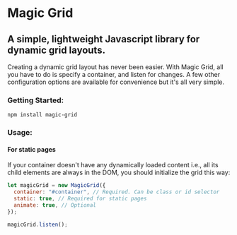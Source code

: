 # Magic Grid
## A simple, lightweight Javascript library for dynamic grid layouts.

Creating a dynamic grid layout has never been easier. With Magic Grid, all you have to do is specify a container, and listen for changes. A few other configuration options are available for convenience but it's all very simple.

### Getting Started:
```
npm install magic-grid
```

### Usage:
#### For static pages
If your container doesn't have any dynamically loaded content i.e., all its child elements are always in the DOM, you should initialize the grid this way:
```javascript
let magicGrid = new MagicGrid({
  container: "#container", // Required. Can be class or id selector
  static: true, // Required for static pages
  animate: true, // Optional
});

magicGrid.listen();
```
